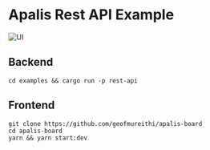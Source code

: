 # Apalis Rest API Example

![UI](https://github.com/geofmureithi/apalis-board/raw/master/screenshots/workers.png)

## Backend

```
cd examples && cargo run -p rest-api
```

## Frontend

```
git clone https://github.com/geofmureithi/apalis-board
cd apalis-board
yarn && yarn start:dev
```
